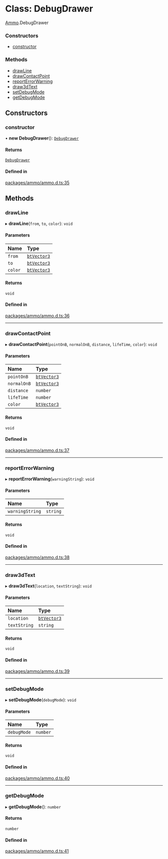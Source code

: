 # Class: DebugDrawer

[Ammo](../modules/Ammo.md).DebugDrawer

### Constructors

- [constructor](Ammo.DebugDrawer.md#constructor)

### Methods

- [drawLine](Ammo.DebugDrawer.md#drawline)
- [drawContactPoint](Ammo.DebugDrawer.md#drawcontactpoint)
- [reportErrorWarning](Ammo.DebugDrawer.md#reporterrorwarning)
- [draw3dText](Ammo.DebugDrawer.md#draw3dtext)
- [setDebugMode](Ammo.DebugDrawer.md#setdebugmode)
- [getDebugMode](Ammo.DebugDrawer.md#getdebugmode)

## Constructors

### constructor

• **new DebugDrawer**(): [`DebugDrawer`](Ammo.DebugDrawer.md)

#### Returns

[`DebugDrawer`](Ammo.DebugDrawer.md)

#### Defined in

[packages/ammo/ammo.d.ts:35](https://github.com/Orillusion/orillusion/blob/main/packages/ammo/ammo.d.ts#L35)

## Methods

### drawLine

▸ **drawLine**(`from`, `to`, `color`): `void`

#### Parameters

| Name | Type |
| :------ | :------ |
| `from` | [`btVector3`](Ammo.btVector3.md) |
| `to` | [`btVector3`](Ammo.btVector3.md) |
| `color` | [`btVector3`](Ammo.btVector3.md) |

#### Returns

`void`

#### Defined in

[packages/ammo/ammo.d.ts:36](https://github.com/Orillusion/orillusion/blob/main/packages/ammo/ammo.d.ts#L36)

___

### drawContactPoint

▸ **drawContactPoint**(`pointOnB`, `normalOnB`, `distance`, `lifeTime`, `color`): `void`

#### Parameters

| Name | Type |
| :------ | :------ |
| `pointOnB` | [`btVector3`](Ammo.btVector3.md) |
| `normalOnB` | [`btVector3`](Ammo.btVector3.md) |
| `distance` | `number` |
| `lifeTime` | `number` |
| `color` | [`btVector3`](Ammo.btVector3.md) |

#### Returns

`void`

#### Defined in

[packages/ammo/ammo.d.ts:37](https://github.com/Orillusion/orillusion/blob/main/packages/ammo/ammo.d.ts#L37)

___

### reportErrorWarning

▸ **reportErrorWarning**(`warningString`): `void`

#### Parameters

| Name | Type |
| :------ | :------ |
| `warningString` | `string` |

#### Returns

`void`

#### Defined in

[packages/ammo/ammo.d.ts:38](https://github.com/Orillusion/orillusion/blob/main/packages/ammo/ammo.d.ts#L38)

___

### draw3dText

▸ **draw3dText**(`location`, `textString`): `void`

#### Parameters

| Name | Type |
| :------ | :------ |
| `location` | [`btVector3`](Ammo.btVector3.md) |
| `textString` | `string` |

#### Returns

`void`

#### Defined in

[packages/ammo/ammo.d.ts:39](https://github.com/Orillusion/orillusion/blob/main/packages/ammo/ammo.d.ts#L39)

___

### setDebugMode

▸ **setDebugMode**(`debugMode`): `void`

#### Parameters

| Name | Type |
| :------ | :------ |
| `debugMode` | `number` |

#### Returns

`void`

#### Defined in

[packages/ammo/ammo.d.ts:40](https://github.com/Orillusion/orillusion/blob/main/packages/ammo/ammo.d.ts#L40)

___

### getDebugMode

▸ **getDebugMode**(): `number`

#### Returns

`number`

#### Defined in

[packages/ammo/ammo.d.ts:41](https://github.com/Orillusion/orillusion/blob/main/packages/ammo/ammo.d.ts#L41)
